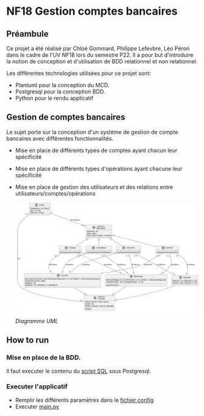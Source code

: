 # NF18 Gestion comptes bancaires

## Préambule

Ce projet a été réalisé par Chloé Gommard, Philippe Lefevbre, Léo Péron dans le cadre de l'UV NF18 lors du semestre P22. Il a pour but d'introduire la notion de conception et d'utilisation de BDD relationnel et non relationnel.

Les différentes technologies utilisées pour ce projet sont:
 - Plantuml pour la conception du MCD.
 - Postgresql pour la conception BDD.
 - Python pour le rendu applicatif

## Gestion de comptes bancaires 

Le sujet porte sur la conception d'un système de gestion de compte bancaires avec différentes fonctionnalités.
- Mise en place de différents types de comptes ayant chacun leur spécificité 
- Mise en place de différents types d'opérations ayant chacune leur spécificité
- Mise en place de gestion des utilisateurs et des relations entre utilisateurs/comptes/opérations

    <img src="UML.png" width="500"/>

    _Diagramme UML_

## How to run

### Mise en place de la BDD.

Il faut executer le contenu du [script SQL](bdd.sql) sous Postgresql.

### Executer l'applicatif

- Remplir les différents paramètres dans le [fichier config](db_config.json)
- Executer [main.py](main.py)
